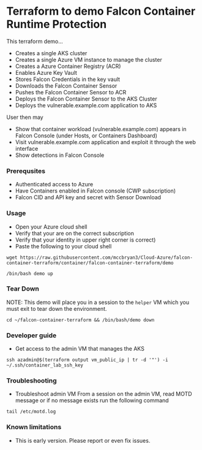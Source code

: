 # Terraform to demo Falcon Container Runtime Protection

This terraform demo...
 * Creates a single AKS cluster
 * Creates a single Azure VM instance to manage the cluster
 * Creates a Azure Container Registry (ACR)
 * Enables Azure Key Vault
 * Stores Falcon Credentials in the key vault
 * Downloads the Falcon Container Sensor
 * Pushes the Falcon Container Sensor to ACR
 * Deploys the Falcon Container Sensor to the AKS Cluster
 * Deploys the vulnerable.example.com application to AKS

User then may
 * Show that container workload (vulnerable.example.com) appears in Falcon Console (under Hosts, or Containers Dashboard)
 * Visit vulnerable.example.com application and exploit it through the web interface
 * Show detections in Falcon Console

### Prerequsites
 - Authenticated access to Azure
 - Have Containers enabled in Falcon console (CWP subscription)
 - Falcon CID and API key and secret with Sensor Download

### Usage

 - Open your Azure cloud shell
 - Verify that your are on the correct subscription
 - Verify that your identity in upper right corner is correct)
 - Paste the following to your cloud shell
 
```
wget https://raw.githubusercontent.com/mccbryan3/Cloud-Azure/falcon-container-terraform/container/falcon-container-terraform/demo
```
```
/bin/bash demo up
```

### Tear Down

NOTE: This demo will place you in a session to the `helper` VM which you must exit to tear down the environment.

```
cd ~/falcon-container-terraform && /bin/bash/demo down
```

### Developer guide

 - Get access to the admin VM that manages the AKS
```
ssh azadmin@$(terraform output vm_public_ip | tr -d '"') -i ~/.ssh/container_lab_ssh_key
```

### Troubleshooting

- Troubleshoot admin VM
From a session on the admin VM, read MOTD message or if no message exists run the following command
```
tail /etc/motd.log
```

### Known limitations

 - This is early version. Please report or even fix issues.
